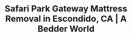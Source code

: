 ---
layout: location.njk
title: "Safari Park Gateway Mattress Removal in Escondido, CA | A Bedder World"
description: "Professional mattress removal in Escondido's Safari Park community. Next-day pickup serving family neighborhoods and equestrian properties. Call 720-263-6094."
permalink: /mattress-removal/california/san-diego/escondido/
city: "Escondido"
state: "California"
stateSlug: "california"
parentMetro: "San Diego"
coordinates:
  lat: 33.1192
  lng: -117.0864
pricing:
  startingPrice: 125
  single: 125
  queen: 155
  king: 180
zipCodes:
  - "92025"
  - "92026"
  - "92027"
  - "92029"
neighborhoods:
  - name: "Safari Park Area"
    zipCodes: ["92027"]
  - name: "Downtown Escondido"
    zipCodes: ["92025"]
  - name: "Daley Ranch"
    zipCodes: ["92026"]
  - name: "San Pasqual Valley"
    zipCodes: ["92027"]
  - name: "North County Fair"
    zipCodes: ["92026"]
  - name: "Felicita Park"
    zipCodes: ["92025"]
  - name: "Kit Carson Park"
    zipCodes: ["92025"]
  - name: "Dixon Lake"
    zipCodes: ["92026"]
  - name: "Hidden Meadows"
    zipCodes: ["92026"]
  - name: "Bear Valley Parkway"
    zipCodes: ["92025"]
  - name: "Escondido Country Club"
    zipCodes: ["92029"]
  - name: "Harmony Grove"
    zipCodes: ["92029"]
  - name: "Del Dios"
    zipCodes: ["92029"]
  - name: "Rancho Bernardo Border"
    zipCodes: ["92027"]
  - name: "Centre City Parkway"
    zipCodes: ["92025"]
nearbyCities:
  - name: "San Diego"
    slug: "san-diego"
    distance: "30 miles south"
    isMetro: true
  - name: "Carlsbad"
    slug: "carlsbad"
    distance: "25 miles southwest"
    isSuburb: true
  - name: "San Marcos"
    slug: "san-marcos"
    distance: "10 miles southwest"
    isSuburb: true
recyclingPartners:
  - "City of Escondido Environmental Services"
  - "EDCO Waste & Recycling Services"
  - "San Diego County Bye Bye Mattress Program"
  - "Miramar Landfill Recycling"
localRegulations: "Escondido operates municipal waste management services with regular bulk item collection schedules for residents. The city requires advance scheduling for bulk pickup and maintains environmental standards for waste disposal. All mattress disposal must comply with California state regulations and city environmental policies. Residents can access the San Diego County Bye Bye Mattress program for free recycling services."
reviews:
  count: 92
  featured:
    - author: "Jennifer T."
      text: "Excellent service for our home near the Safari Park. We had guests visiting for the weekend and needed our old queen mattress removed before they arrived. The team was professional and efficient, getting it out from our upstairs guest room without any hassle. Perfect timing and fair pricing for our North County location."
      neighborhood: "Safari Park Area"
    - author: "Mark S."
      text: "Great experience in the Daley Ranch area. Called them for mattress pickup after upgrading our master bedroom. They navigated our long driveway perfectly and handled the king mattress removal from our second floor bedroom. Professional crew that understood our rural property setup."
      neighborhood: "Daley Ranch"
    - author: "Lisa R."
      text: "Outstanding service downtown. We manage several rental properties and needed multiple mattresses removed during tenant turnover season. They coordinated with our maintenance schedule and got everything done efficiently. Reliable team that works well with property managers."
      neighborhood: "Downtown Escondido"
faqs:
  - question: "How much does mattress removal cost in Escondido?"
    answer: "Our pricing starts at $125 for single mattresses, $155 for doubles/queens, and $180 for kings or multiple pieces. This includes pickup from any level of your home and proper recycling through San Diego County facilities."
  - question: "Do you serve all Escondido neighborhoods including rural areas?"
    answer: "Yes, we provide service throughout all Escondido areas, including Safari Park vicinity, downtown, Daley Ranch, rural properties, and all North County neighborhoods."
  - question: "Can you handle pickup from equestrian properties?"
    answer: "Absolutely. We're experienced with Escondido's rural and equestrian properties, including long driveways, gated access, and properties with horse facilities or rural setups."
  - question: "What's your pickup timeframe for Escondido?"
    answer: "Most pickups happen within 24-48 hours of booking. We schedule efficiently around North County areas and can often accommodate next-day service requests."
  - question: "Do you work with vacation rentals near tourist attractions?"
    answer: "Yes, we regularly serve vacation rentals and properties near the Safari Park and other Escondido attractions. We can coordinate with property managers and guest schedules."
  - question: "Are you licensed for City of Escondido operations?"
    answer: "Yes, we maintain full licensing and insurance coverage for all Escondido operations, including liability protection for residential and rural properties."
  - question: "How do you recycle mattresses from Escondido?"
    answer: "We transport mattresses to certified facilities through the San Diego County Bye Bye Mattress program and approved recycling centers. About 75% of each mattress gets recycled, supporting Escondido's environmental goals."
  - question: "Can you coordinate around Safari Park visitor seasons?"
    answer: "Yes, we understand Escondido's tourism patterns and can schedule around peak visitor times, local events, and seasonal activities to provide convenient service timing."
pageContent:
  heroTitle: "Safari Park Gateway Mattress Removal in Escondido"
  heroDescription: "Professional next-day pickup serving Escondido's Safari Park gateway community. From downtown family homes to rural equestrian properties, we provide expert mattress removal with reliable North County service."
  
  aboutService: "Escondido's trusted mattress removal service, designed for this unique Safari Park gateway community. With over 146,000 residents in North County's nature-focused city, we understand the needs of both suburban family living and rural property management. From downtown Escondido homes to rural properties near Daley Ranch, we provide expert mattress pickup throughout all Escondido areas, ensuring environmentally responsible disposal while maintaining full compliance with City of Escondido waste management regulations. Our Escondido team specializes in rural property access, vacation rental coordination, and working with the community's mix of suburban neighborhoods and equestrian properties. We work with Escondido Environmental Services and San Diego County's Bye Bye Mattress program to ensure your old mattress supports this gateway community's commitment to environmental stewardship and natural preservation."

  serviceAreasIntro: "We provide mattress pickup services throughout Escondido's diverse neighborhoods, covering both suburban areas and rural properties:"

  regulationsCompliance: "Our service ensures full compliance with all City of Escondido and California state regulations, providing you with disposal documentation while handling all environmental and municipal requirements."

  environmentalImpact: "Every mattress we collect in Escondido supports environmental stewardship and wildlife habitat preservation. Through our partnerships with Escondido Environmental Services and the San Diego County Bye Bye Mattress program, we've diverted thousands of mattresses from regional landfills. With over 75% of each mattress being recyclable, materials recovered include steel springs, foam, cotton, and wood - all processed through certified facilities to reduce environmental impact and support Escondido's role as a gateway community that values both natural conservation and responsible waste management, complementing the area's commitment to wildlife preservation and environmental education."

  howItWorksScheduling: "Next-day slots available throughout Escondido's North County community. We'll confirm via text message and coordinate around family schedules and property access needs."

  howItWorksService: "Our licensed and insured team removes your mattress from anywhere on your property, handles all city compliance requirements, and provides professional service for both suburban and rural Escondido properties."

  howItWorksDisposal: "Your mattress is transported to certified San Diego County facilities including the Miramar Landfill Bye Bye Mattress program for responsible material recovery that supports Escondido's environmental leadership."

  sidebarStats:
    mattressesRemoved: "2,194"

  uniqueContent: "Escondido's Safari Park gateway community brings unique mattress removal considerations. Home to world-renowned wildlife attractions and a blend of suburban neighborhoods with rural equestrian properties, we coordinate service around this North County community's distinctive lifestyle and tourism patterns.

Our service integrates with Escondido's nature-focused community rhythms. Whether you're updating guest rooms near Safari Park attractions, managing vacation rental properties during peak visitor seasons, or coordinating removal at rural properties with long driveways and gated access, we provide reliable service that adapts to property needs.

Every pickup appointment works with Escondido's community character. Safari Park visitor seasons? Equestrian event schedules? Rural property access considerations? We coordinate timing with tourism patterns and property requirements to ensure convenient service for all residents.

The varied housing throughout Escondido requires specialized handling. From downtown family homes to rural equestrian properties and vacation rentals, our team adapts to each property's access requirements including long driveways, rural roads, and specialized property layouts.

Local coordination through Escondido Environmental Services emphasizes natural habitat protection and community environmental responsibility. We work with city services and certified recycling facilities to ensure every mattress supports the community's commitment to environmental stewardship that complements the area's wildlife conservation mission.

Tourism seasons and community events occasionally impact our service schedule. Escondido's status as a Safari Park gateway means we coordinate around visitor peak times, local festivals, and seasonal tourism to ensure convenient service timing for residents.

Our pricing stays consistent across all property types. Whether you're in suburban neighborhoods or rural equestrian properties, the same transparent rates apply to every Escondido resident, reflecting our commitment to serving the entire North County community."
---